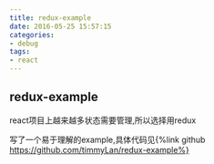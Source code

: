 ```yaml
---
title: redux-example
date: 2016-05-25 15:57:15
categories:
- debug
tags:
- react
---
```

## redux-example

react项目上越来越多状态需要管理,所以选择用redux

写了一个易于理解的example,具体代码见{%link github https://github.com/timmyLan/redux-example%}


